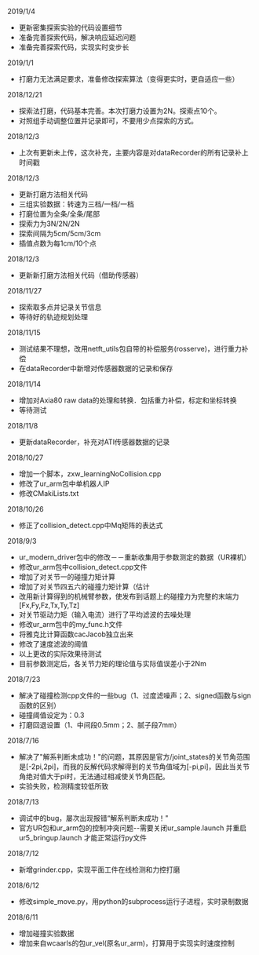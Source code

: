 2019/1/4
- 更新密集探索实验的代码设置细节
- 准备完善探索代码，解决响应延迟问题
- 准备完善探索代码，实现实时变步长

2019/1/1
- 打磨力无法满足要求，准备修改探索算法（变得更实时，更自适应一些）

2018/12/21
- 探索法打磨，代码基本完善。本次打磨力设置为2N。探索点10个。
- 对照组手动调整位置并记录即可，不要用少点探索的方式。

2018/12/3
- 上次有更新未上传，这次补充，主要内容是对dataRecorder的所有记录补上时间戳

2018/12/3
- 更新打磨方法相关代码
- 三组实验数据：转速为三档/一档/一档
- 打磨位置为全条/全条/尾部
- 探索力为3N/2N/2N
- 探索间隔为5cm/5cm/3cm
- 插值点数为每1cm/10个点               

2018/12/3
- 更新新打磨方法相关代码（借助传感器）

2018/11/27
- 探索取多点并记录关节信息
- 等待好的轨迹规划处理

2018/11/15
- 测试结果不理想，改用netft_utils包自带的补偿服务(rosserve)，进行重力补偿
- 在dataRecorder中新增对传感器数据的记录和保存

2018/11/14
- 增加对Axia80 raw data的处理和转换．包括重力补偿，标定和坐标转换
- 等待测试

2018/11/8
- 更新dataRecorder，补充对ATI传感器数据的记录

2018/10/27
- 增加一个脚本，zxw_learningNoCollision.cpp
- 修改了ur_arm包中单机器人IP
- 修改CMakiLists.txt

2018/10/26
- 修正了collision_detect.cpp中Mq矩阵的表达式

2018/9/3
- ur_modern_driver包中的修改－－重新收集用于参数测定的数据（UR裸机）
- 修改ur_arm包中collision_detect.cpp文件
 - 增加了对关节一的碰撞力矩计算
 - 增加了对关节四五六的碰撞力矩计算（估计
 - 改用新计算得到的机械臂参数，使发布到话题上的碰撞力为完整的末端力[Fx,Fy,Fz,Tx,Ty,Tz]
 - 对关节驱动力矩（输入电流）进行了平均滤波的去噪处理
- 修改ur_arm包中的my_func.h文件
 - 将雅克比计算函数cacJacob独立出来
 - 修改了速度滤波的阈值
- 以上更改的实际效果待测试
- 目前参数测定后，各关节力矩的理论值与实际值误差小于2Nm

2018/7/23
- 解决了碰撞检测cpp文件的一些bug（1、过度滤噪声；2、signed函数与sign函数的区别）
- 碰撞阈值设定为：0.3
- 打磨回退设置（1、中间段0.5mm；2、腻子段7mm）

2018/7/16
- 解决了"解系判断未成功！"的问题，其原因是官方/joint_states的关节角范围是[-2pi,2pi]，而我的反解代码求解得到的关节角值域为[-pi,pi]，因此当关节角绝对值大于pi时，无法通过相减使关节角匹配。
- 实验失败，检测精度较低所致

2018/7/13
- 调试中的bug，屡次出现报错“解系判断未成功！"
- 官方UR包和ur_arm包的控制冲突问题--需要关闭ur_sample.launch 并重启ur5_bringup.launch 才能正常运行py文件

2018/7/12
- 新增grinder.cpp，实现平面工件在线检测和力控打磨

2018/6/12
- 修改simple_move.py，用python的subprocess运行子进程，实时录制数据

2018/6/11
- 增加碰撞实验数据
- 增加来自wcaarls的包ur_vel(原名ur_arm)，打算用于实现实时速度控制
